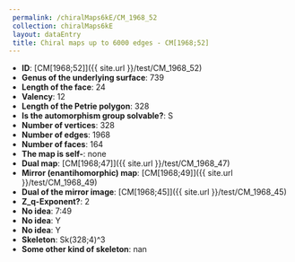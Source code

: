 ```yaml
--- 
 permalink: /chiralMaps6kE/CM_1968_52 
 collection: chiralMaps6kE
 layout: dataEntry
 title: Chiral maps up to 6000 edges - CM[1968;52]
---
```


- **ID**: [CM[1968;52]]({{ site.url }}/test/CM_1968_52)
- **Genus of the underlying surface**: 739
- **Length of the face**: 24
- **Valency**: 12
- **Length of the Petrie polygon**: 328
- **Is the automorphism group solvable?**: S
- **Number of vertices**: 328
- **Number of edges**: 1968
- **Number of faces**: 164
- **The map is self-**: none
- **Dual map**: [CM[1968;47]]({{ site.url }}/test/CM_1968_47)
- **Mirror (enantihomorphic) map**: [CM[1968;49]]({{ site.url }}/test/CM_1968_49)
- **Dual of the mirror image**: [CM[1968;45]]({{ site.url }}/test/CM_1968_45)
- **Z_q-Exponent?**: 2
- **No idea**:  7:49
- **No idea**: Y
- **No idea**: Y
- **Skeleton**: Sk(328;4)^3
- **Some other kind of skeleton**: nan
